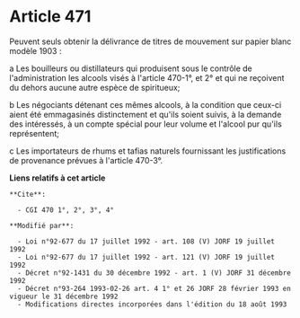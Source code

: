 # Article 471

Peuvent seuls obtenir la délivrance de titres de mouvement sur papier blanc modèle 1903 :

a Les bouilleurs ou distillateurs qui produisent sous le contrôle de l'administration les alcools visés à l'article 470-1°,
et 2° et qui ne reçoivent du dehors aucune autre espèce de spiritueux; 

b Les négociants détenant ces mêmes alcools, à la condition que ceux-ci aient été emmagasinés distinctement et qu'ils soient
suivis, à la demande des intéressés, à un compte spécial pour leur volume et l'alcool pur qu'ils représentent; 

c Les importateurs de rhums et tafias naturels fournissant les justifications de provenance prévues à l'article 470-3°.

**Liens relatifs à cet article**

	**Cite**:

	  - CGI 470 1°, 2°, 3°, 4°

	**Modifié par**:

	  - Loi n°92-677 du 17 juillet 1992 - art. 108 (V) JORF 19 juillet 1992
	  - Loi n°92-677 du 17 juillet 1992 - art. 121 (V) JORF 19 juillet 1992
	  - Décret n°92-1431 du 30 décembre 1992 - art. 1 (V) JORF 31 décembre 1992
	  - Décret n°93-264 1993-02-26 art. 4 1° et 26 JORF 28 février 1993 en vigueur le 31 décembre 1992
	  - Modifications directes incorporées dans l'édition du 18 août 1993

